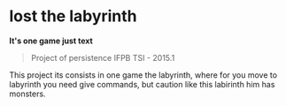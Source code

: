 # lost the labyrinth
**It's one game just text**

> Project of persistence IFPB TSI - 2015.1

This project its consists in one game the labyrinth, where for you move to labyrinth you need give commands, but caution like this labirinth him has monsters.
